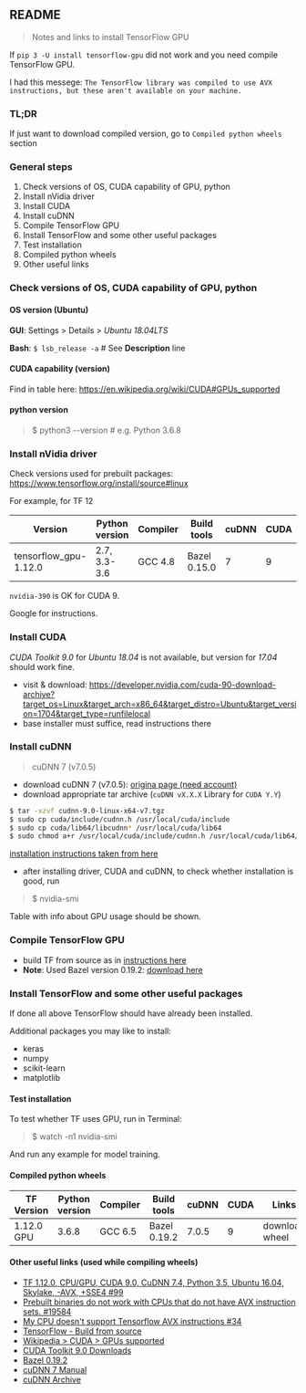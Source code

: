 ## README
> Notes and links to install TensorFlow GPU

If `pip 3 -U install tensorflow-gpu` did not work and you need compile TensorFlow GPU.

I had this messege: `The TensorFlow library was compiled to use AVX instructions, but these aren't available on your machine.`

### TL;DR

If just want to download compiled version, go to `Compiled python wheels` section

### General steps
1. Check versions of OS, CUDA capability of GPU, python
2. Install nVidia driver
3. Install CUDA
4. Install cuDNN
5. Compile TensorFlow GPU
6. Install TensorFlow and some other useful packages
7. Test installation
8. Compiled python wheels
9. Other useful links

### Check versions of OS, CUDA capability of GPU, python

#### OS version (Ubuntu)

**GUI**: Settings > Details > *Ubuntu 18.04LTS*

**Bash**: `$ lsb_release -a` # See **Description** line

#### CUDA capability (version)

Find in table here: https://en.wikipedia.org/wiki/CUDA#GPUs_supported

#### python version

> $ python3 --version # e.g. Python 3.6.8

### Install nVidia driver

Check versions used for prebuilt packages: https://www.tensorflow.org/install/source#linux

For example, for TF 12

| Version | Python version | Compiler | Build tools | cuDNN | CUDA |
| --- | --- | --- | --- | --- | --- |
| tensorflow_gpu-1.12.0 | 2.7, 3.3-3.6 | GCC 4.8 | Bazel 0.15.0 | 7 | 9 |

`nvidia-390` is OK for CUDA 9.

Google for instructions.

### Install CUDA

*CUDA Toolkit 9.0* for *Ubuntu 18.04* is not available, but version for *17.04* should work fine.

* visit & download: https://developer.nvidia.com/cuda-90-download-archive?target_os=Linux&target_arch=x86_64&target_distro=Ubuntu&target_version=1704&target_type=runfilelocal
* base installer must suffice, read instructions there

### Install cuDNN

> cuDNN 7 (v7.0.5)

* download cuDNN 7 (v7.0.5): [origina page (need account)](https://developer.nvidia.com/compute/machine-learning/cudnn/secure/v7.0.5/prod/9.0_20171129/cudnn-9.0-linux-x64-v7)
* download appropriate tar archive (`cuDNN vX.X.X` Library for `CUDA Y.Y`) 

```bash
$ tar -xzvf cudnn-9.0-linux-x64-v7.tgz
$ sudo cp cuda/include/cudnn.h /usr/local/cuda/include
$ sudo cp cuda/lib64/libcudnn* /usr/local/cuda/lib64
$ sudo chmod a+r /usr/local/cuda/include/cudnn.h /usr/local/cuda/lib64/libcudnn*
```
[installation instructions taken from here](https://developer.download.nvidia.com/compute/machine-learning/cudnn/secure/v7.0.5/prod/Doc/cuDNN-Installation-Guide.pdf?3XnViXudgpO1wDx_qLlC-EW1BJHGwxpEDDYBXFUCKtjgc_18oxXgfG49FSZWck_m1FTa09g5GTk57LGYPb7jB5TgtAIOlIrZTCuPf1CIJC2VemxIh9kfrjlUGonMMLnztHttD5LT_oF3huMnNVju7jIW6ca10uW3dZ3kZOti9uIs7B3wSulhKi9sdDwZgdHzQw#%5B%7B%22num%22%3A19%2C%22gen%22%3A0%7D%2C%7B%22name%22%3A%22XYZ%22%7D%2C108%2C275.369%2Cnull%5D)

* after installing driver, CUDA and cuDNN, to check whether installation is good, run
> $ nvidia-smi

Table with info about GPU usage should be shown.

### Compile TensorFlow GPU

* build TF from source as in [instructions here](https://www.tensorflow.org/install/source)
* **Note**: Used Bazel version 0.19.2: [download here](https://github.com/bazelbuild/bazel/releases/download/0.19.2/bazel-0.19.2-installer-linux-x86_64.sh)

### Install TensorFlow and some other useful packages

If done all above TensorFlow should have already been installed.

Additional packages you may like to install:
* keras
* numpy
* scikit-learn
* matplotlib

#### Test installation

To test whether TF uses GPU, run in Terminal:

> $ watch -n1 nvidia-smi

And run any example for model training.

#### Compiled python wheels

| TF Version | Python version | Compiler | Build tools | cuDNN | CUDA | Links |
| --- | --- | --- | --- | --- | --- | --- |
| 1.12.0 GPU | 3.6.8 | GCC 6.5 | Bazel 0.19.2 | 7.0.5 | 9 | download wheel |

#### Other useful links (used while compiling wheels)

* [TF 1.12.0, CPU/GPU, CUDA 9.0, CuDNN 7.4, Python 3.5, Ubuntu 16.04, Skylake, -AVX, +SSE4 #99](https://github.com/yaroslavvb/tensorflow-community-wheels/issues/99)
* [Prebuilt binaries do not work with CPUs that do not have AVX instruction sets. #19584](https://github.com/tensorflow/tensorflow/issues/19584)
* [My CPU doesn't support Tensorflow AVX instructions #34](https://github.com/openai/gpt-2/issues/34)
* [TensorFlow - Build from source](https://www.tensorflow.org/install/source)
* [Wikipedia > CUDA > GPUs supported](https://en.wikipedia.org/wiki/CUDA#GPUs_supported)
* [CUDA Toolkit 9.0 Downloads](https://developer.nvidia.com/cuda-90-download-archive?target_os=Linux&target_arch=x86_64&target_distro=Ubuntu&target_version=1704&target_type=runfilelocal)
* [Bazel 0.19.2](https://github.com/bazelbuild/bazel/releases/tag/0.19.2)
* [cuDNN 7 Manual](https://developer.download.nvidia.com/compute/machine-learning/cudnn/secure/v7.0.5/prod/Doc/cuDNN-Installation-Guide.pdf?3XnViXudgpO1wDx_qLlC-EW1BJHGwxpEDDYBXFUCKtjgc_18oxXgfG49FSZWck_m1FTa09g5GTk57LGYPb7jB5TgtAIOlIrZTCuPf1CIJC2VemxIh9kfrjlUGonMMLnztHttD5LT_oF3huMnNVju7jIW6ca10uW3dZ3kZOti9uIs7B3wSulhKi9sdDwZgdHzQw#%5B%7B%22num%22%3A19%2C%22gen%22%3A0%7D%2C%7B%22name%22%3A%22XYZ%22%7D%2C108%2C275.369%2Cnull%5D)
* [cuDNN Archive](https://developer.nvidia.com/rdp/cudnn-archive)

